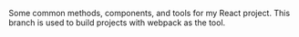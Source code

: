 Some common methods, components, and tools for my React project.
This branch is used to build projects with webpack as the tool.
